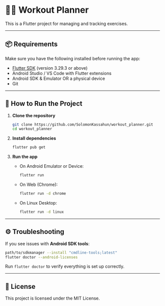 # 🏋️‍♂️ Workout Planner

This is a Flutter project for managing and tracking exercises.

---

## 📦 Requirements

Make sure you have the following installed before running the app:

- [Flutter SDK](https://docs.flutter.dev/get-started/install) (version 3.29.3 or above)  
- Android Studio / VS Code with Flutter extensions  
- Android SDK & Emulator OR a physical device  
- Git

---

## 🚀 How to Run the Project

1. **Clone the repository**  
   ```bash
   git clone https://github.com/SolomonKassahun/workout_planner.git
   cd workout_planner
   ```

2. **Install dependencies**  
   ```bash
   flutter pub get
   ```

3. **Run the app**  
   - On Android Emulator or Device:  
     ```bash
     flutter run
     ```  
   - On Web (Chrome):  
     ```bash
     flutter run -d chrome
     ```  
   - On Linux Desktop:  
     ```bash
     flutter run -d linux
     ```

---

## ⚙️ Troubleshooting

If you see issues with **Android SDK tools**:

```bash
path/to/sdkmanager --install "cmdline-tools;latest"
flutter doctor --android-licenses
```

Run `flutter doctor` to verify everything is set up correctly.

---

## 📄 License

This project is licensed under the MIT License.
